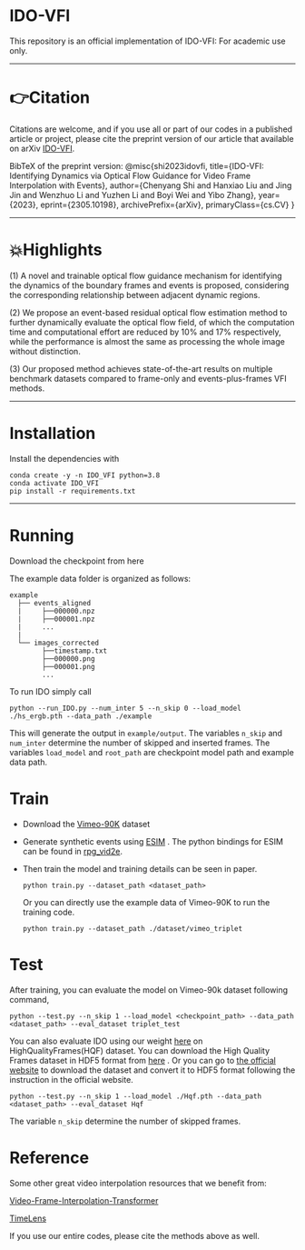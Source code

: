 # IDO-VFI
This repository is an official implementation of IDO-VFI:
For academic use only.

****
# 👉Citation   

Citations are welcome, and if you use all or part of our codes in a published article or project, please cite the preprint version of our article that available on arXiv [IDO-VFI](https://arxiv.org/abs/2305.10198).

BibTeX of the preprint version:
@misc{shi2023idovfi,
title={IDO-VFI: Identifying Dynamics via Optical Flow Guidance for Video Frame Interpolation with Events},
author={Chenyang Shi and Hanxiao Liu and Jing Jin and Wenzhuo Li and Yuzhen Li and Boyi Wei and Yibo Zhang},
year={2023},
eprint={2305.10198},
archivePrefix={arXiv},
primaryClass={cs.CV}
}

****
# 💥Highlights

(1) A novel and trainable optical flow guidance mechanism for identifying the dynamics of the boundary frames and events is proposed, considering the corresponding relationship between adjacent dynamic regions.

(2) We propose an event-based residual optical flow estimation method to further dynamically evaluate the optical flow field, of which the computation time and computational effort are reduced by 10% and 17% respectively, while the performance is almost the same as processing the whole image without distinction.

(3) Our proposed method achieves state-of-the-art results on multiple benchmark datasets compared to frame-only and events-plus-frames VFI methods.

****

# Installation

Install the dependencies with

```
conda create -y -n IDO_VFI python=3.8
conda activate IDO_VFI
pip install -r requirements.txt
```

****

# Running

Download the checkpoint from here

The example data folder is organized as follows:

```
example
  ├── events_aligned
  |		├──000000.npz
  |		├──000001.npz
  |		...
  |
  └── images_corrected
  		├──timestamp.txt
  		├──000000.png
 		├──000001.png
 		...
```

To run IDO simply call

```
python --run_IDO.py --num_inter 5 --n_skip 0 --load_model ./hs_ergb.pth --data_path ./example
```

This will generate the output in `example/output`. The variables `n_skip` and `num_inter` determine the number of skipped and inserted frames. The variables  `load_model`  and `root_path` are  checkpoint model path and example data path. 

# Train

- Download the [Vimeo-90K](http://toflow.csail.mit.edu/) dataset 
- Generate  synthetic events using [ESIM](https://rpg.ifi.uzh.ch/docs/CORL18_Rebecq.pdf) . The python bindings for ESIM can be found in [rpg_vid2e](https://github.com/uzh-rpg/rpg_vid2e). 

- Then train the model and training details can be seen in paper. 

  ```
  python train.py --dataset_path <dataset_path>
  ```

  Or you can directly use the example data of  Vimeo-90K to run the training code.

  ```
  python train.py --dataset_path ./dataset/vimeo_triplet
  ```

# Test

After training, you can evaluate the model on Vimeo-90k dataset following command,

```
python --test.py --n_skip 1 --load_model <checkpoint_path> --data_path <dataset_path> --eval_dataset triplet_test
```

You can also evaluate IDO using our weight [here](https://drive.google.com/drive/folders/10m6RNhWeaEiDbZxgMYZAAkLIeLxrUkuN?usp=share_link) on HighQualityFrames(HQF) dataset. You can download the High Quality Frames dataset in HDF5 format from [here](https://drive.google.com/drive/folders/1s5JF2Pt4lgFr_x0B3WvCRpAVOob2Y1vn?usp=sharing) . Or you can go to  [the official website](https://github.com/coco-tasks/dataset) to download the dataset and convert it to HDF5 format following the instruction in the official website. 

```
python --test.py --n_skip 1 --load_model ./Hqf.pth --data_path <dataset_path> --eval_dataset Hqf
```

The variable `n_skip` determine the number of skipped frames. 

# Reference

Some other great video interpolation resources that we benefit from:

[Video-Frame-Interpolation-Transformer](https://github.com/zhshi0816/Video-Frame-Interpolation-Transformer)

[TimeLens](https://github.com/uzh-rpg/rpg_timelens)

If you use our entire codes, please cite the methods above as well.